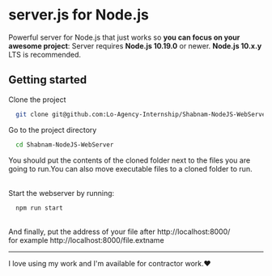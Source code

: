 # **server.js** for Node.js

Powerful server for Node.js that just works so **you can focus on your awesome project**:
Server requires **Node.js 10.19.0** or newer. **Node.js 10.x.y** LTS is recommended.

## Getting started

Clone the project

```bash
  git clone git@github.com:Lo-Agency-Internship/Shabnam-NodeJS-WebServer.git
```

Go to the project directory

```bash
  cd Shabnam-NodeJS-WebServer
```
You should put the contents of the cloned folder next to the files you are going to run.You can also move executable files to a cloned folder to run.



\
Start the webserver by running:

```bash
  npm run start
```


\
And finally, put the address of your file after
http://localhost:8000/
\
for example
http://localhost:8000/file.extname

---
I love using my work and I'm available for contractor work.♥

